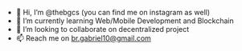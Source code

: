 - 👋 Hi, I’m @thebgcs (you can find me on instagram as well)
- 🌱 I’m currently learning Web/Mobile Development and Blockchain
- 👀 I’m looking to collaborate on decentralized project
- 📫 Reach me on br.gabriel10@gmail.com

<!---
thebgcs/thebgcs is a ✨ special ✨ repository because its `README.md` (this file) appears on your GitHub profile.
You can click the Preview link to take a look at your changes.
--->

